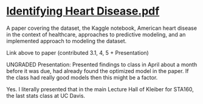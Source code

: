 # [Identifying Heart Disease.pdf](https://github.com/bilan604/HeartDisease/blob/main/Identifying%20Heart%20Disease.pdf)  

A paper covering the dataset, the Kaggle notebook, American heart disease in the context of healthcare, approaches to predictive modeling, and an implemented approach to modeling the dataset.

Link above to paper (contributed 3.1, 4, 5 + Presentation)

UNGRADED Presentation: Presented findings to class in April about a month before it was due, had already found the optimized model in the paper. If the class had really good models then this might be a factor.

Yes. I literally presented that in the main Lecture Hall of Kleiber for STA160, the last stats class at UC Davis.


